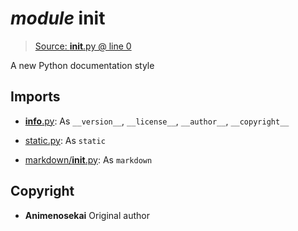 # *module* **__init__**

> [Source: __init__.py @ line 0](__init__.py#L0)

A new Python documentation style

## Imports

- [__info__.py](__info__.py): As `__version__`, `__license__`, `__author__`, `__copyright__`

- [static.py](static.py): As `static`

- [markdown/__init__.py](markdown/__init__.py): As `markdown`

## Copyright

- **Animenosekai**
Original author